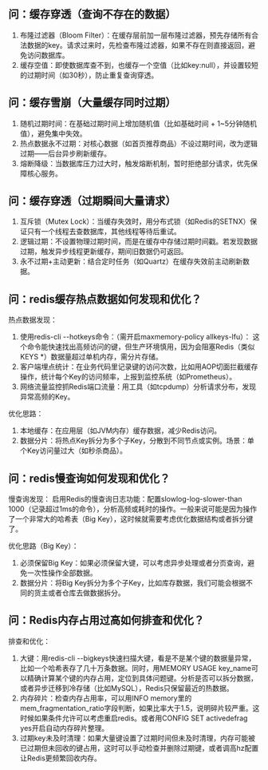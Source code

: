 ## 问：缓存穿透（查询不存在的数据）
1. 布隆过滤器（Bloom Filter）：在缓存层前加一层布隆过滤器，预先存储所有合法数据的key。请求过来时，先检查布隆过滤器，如果不存在则直接返回，避免访问数据库。
2. 缓存空值：即使数据库查不到，也缓存一个空值（比如key:null），并设置较短的过期时间（如30秒），防止重复查询穿透。

## 问：缓存雪崩（大量缓存同时过期）
1. 随机过期时间：在基础过期时间上增加随机值（比如基础时间 + 1~5分钟随机值），避免集中失效。
2. 热点数据永不过期：对核心数据（如首页推荐商品）不设过期时间，改为逻辑过期——后台异步刷新缓存。
3. 熔断降级：当数据库压力过大时，触发熔断机制，暂时拒绝部分请求，优先保障核心服务。

## 问：缓存穿透（过期瞬间大量请求）
1. 互斥锁（Mutex Lock）：当缓存失效时，用分布式锁（如Redis的SETNX）保证只有一个线程去查数据库，其他线程等待后重试。
2. 逻辑过期：不设置物理过期时间，而是在缓存中存储过期时间戳。若发现数据过期，触发异步线程更新缓存，期间旧数据仍可返回。
3. 永不过期+主动更新：结合定时任务（如Quartz）在缓存失效前主动刷新数据。

## 问：redis缓存热点数据如何发现和优化？
热点数据发现：
1. 使用redis-cli --hotkeys命令：（需开启maxmemory-policy allkeys-lfu）： 这个命令能快速找出高频访问的键，但生产环境慎用，因为会阻塞Redis（类似KEYS *）数据量超过单机内存，需分片存储。
2. 客户端埋点统计：在业务代码里记录键的访问次数，比如用AOP切面拦截缓存操作，统计每个Key的访问频率，上报到监控系统（如Prometheus）。
3. 网络流量监控抓Redis端口流量：用工具（如tcpdump）分析请求分布，发现异常高频的Key。

优化思路：
1. 本地缓存：在应用层（如JVM内存）缓存数据，减少Redis访问。
2. 数据分片：将热点Key拆分为多个子Key，分散到不同节点或实例。场景：单个Key访问量过大（如秒杀商品）。

## 问：redis慢查询如何发现和优化？
慢查询发现： 启用Redis的慢查询日志功能：配置slowlog-log-slower-than 1000（记录超过1ms的命令），分析高频或耗时的操作。一般来说可能是因为操作了一个非常大的哈希表（Big Key），这时候就需要考虑优化数据结构或者拆分键了。

优化思路（Big Key）：
1. 必须保留Big Key：如果必须保留大键，可以考虑异步处理或者分页查询，避免一次性操作全部数据。
2. 数据分片：将Big Key拆分为多个子Key，比如库存数据，我们可能会根据不同的货主或者仓库去做数据拆分。

## 问：Redis内存占用过高如何排查和优化？
排查和优化：
1. 大键：用redis-cli --bigkeys快速扫描大键，看是不是某个键的数据量异常，比如一个哈希表存了几十万条数据。同时，用MEMORY USAGE key_name可以精确计算某个键的内存占用，定位到具体问题键。分析是否可以拆分数据，或者异步迁移到冷存储（比如MySQL），Redis只保留最近的热数据。
2. 内存碎片：检查内存占用率，可以用INFO memory里的mem_fragmentation_ratio字段判断，如果比率大于1.5，说明碎片较严重。这时候如果条件允许可以考虑重启redis。或者用CONFIG SET activedefrag yes开启自动内存碎片整理。
3. 过期key未及时清理：如果大量键设置了过期时间但未及时清理，内存可能被已过期但未回收的键占用，这时可以手动检查并删除过期键，或者调高hz配置让Redis更频繁回收内存。

